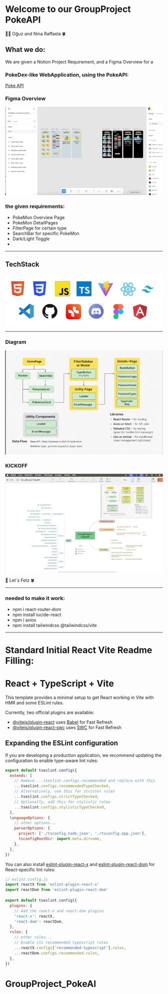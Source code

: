 # Welcome to our GroupProject PokeAPI

💪🏼 Oğuz and Nina Raffaela 🍀

## What we do:
We are given a Notion Project Requirement, and a Figma Overview for a
### PokeDex-like WebApplication, using the PokeAPI:
[Poke API](https://pokeapi.co/) 

### Figma Overview
![Figma Project Requirement](Figma_Overview.png)

### the given requirements:
- PokeMon Overview Page
- PokeMon DetailPages 
- FilterPage for certain type
- SearchBar for specific PokeMon
- Dark/Light Toggle
- 
_____________________________________________
## TechStack
![TechStack](TechStack.png)

_________________________

### Diagram
![Pokemon Diagram View](Pokemon_Diagram.png)

### KICKOFF
![Xmind Overview KICKOFF](Xmind_Kickoff-1.png)



👾 Let´s Fetz 🍀

_____________________________________________
### needed to make it work:
- npm i react-router-dom
- npm install lucide-react
- npm i axios
- npm install tailwindcss @tailwindcss/vite
______________________________________________

# Standard Initial React Vite Readme Filling: 
# React + TypeScript + Vite

This template provides a minimal setup to get React working in Vite with HMR and some ESLint rules.

Currently, two official plugins are available:

- [@vitejs/plugin-react](https://github.com/vitejs/vite-plugin-react/blob/main/packages/plugin-react/README.md) uses [Babel](https://babeljs.io/) for Fast Refresh
- [@vitejs/plugin-react-swc](https://github.com/vitejs/vite-plugin-react-swc) uses [SWC](https://swc.rs/) for Fast Refresh

## Expanding the ESLint configuration

If you are developing a production application, we recommend updating the configuration to enable type-aware lint rules:

```js
export default tseslint.config({
  extends: [
    // Remove ...tseslint.configs.recommended and replace with this
    ...tseslint.configs.recommendedTypeChecked,
    // Alternatively, use this for stricter rules
    ...tseslint.configs.strictTypeChecked,
    // Optionally, add this for stylistic rules
    ...tseslint.configs.stylisticTypeChecked,
  ],
  languageOptions: {
    // other options...
    parserOptions: {
      project: ['./tsconfig.node.json', './tsconfig.app.json'],
      tsconfigRootDir: import.meta.dirname,
    },
  },
})
```

You can also install [eslint-plugin-react-x](https://github.com/Rel1cx/eslint-react/tree/main/packages/plugins/eslint-plugin-react-x) and [eslint-plugin-react-dom](https://github.com/Rel1cx/eslint-react/tree/main/packages/plugins/eslint-plugin-react-dom) for React-specific lint rules:

```js
// eslint.config.js
import reactX from 'eslint-plugin-react-x'
import reactDom from 'eslint-plugin-react-dom'

export default tseslint.config({
  plugins: {
    // Add the react-x and react-dom plugins
    'react-x': reactX,
    'react-dom': reactDom,
  },
  rules: {
    // other rules...
    // Enable its recommended typescript rules
    ...reactX.configs['recommended-typescript'].rules,
    ...reactDom.configs.recommended.rules,
  },
})
```
# GroupProject_PokeAI
